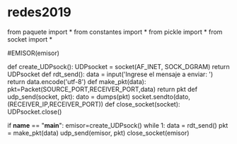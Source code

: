 # redes2019
from paquete import *
from constantes import *
from pickle import *
from socket import *

#EMISOR(emisor)

def create_UDPsock():
    UDPsocket = socket(AF_INET, SOCK_DGRAM)
    return UDPsocket
def rdt_send():
    data = input('Ingrese el mensaje a enviar: ')
    return data.encode('utf-8')
def make_pkt(data):
    pkt=Packet(SOURCE_PORT,RECEIVER_PORT,data)
    return pkt
def udp_send(socket, pkt):
    dato = dumps(pkt)
    socket.sendto(dato,(RECEIVER_IP,RECEIVER_PORT))
def close_socket(socket):
    UDPsocket.close()

if __name__ == "__main__":
    emisor=create_UDPsock()
    while 1:
        data = rdt_send()
        pkt = make_pkt(data)
        udp_send(emisor, pkt)
    close_socket(emisor)

